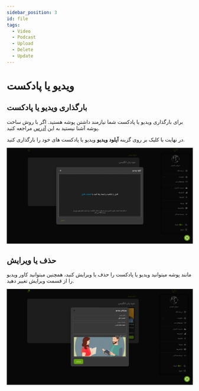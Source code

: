 ```yaml
---
sidebar_position: 3
id: file
tags:
  - Video
  - Podcast
  - Upload
  - Delete
  - Update
---
```


# ویدیو یا پادکست

## بارگذاری ویدیو یا پادکست

برای بارگذاری ویدیو یا پادکست شما نیازمند داشتن پوشه هستید. اگر با روش ساخت پوشه آشنا نیستید به این
[آدرس](./bucket#ساخت-پوشه)
مراجعه کنید.

در نهایت با کلیک بر روی گزینه **آپلود ویدیو** ویدیو یا پادکست های خود را بارگذاری کنید.

![Image](./img/5.png)

## حذف یا ویرایش

مانند پوشه میتوانید ویدیو یا پادکست را حذف یا ویرایش کنید، همچنین میتوانید کاور ویدیو را از قسمت ویرایش تغییر دهید.

![Image](./img/6.png)